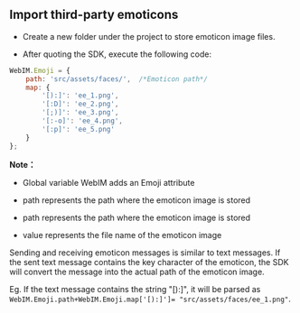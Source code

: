 ## Import third-party emoticons

-   Create a new folder under the project to store emoticon image files.

-   After quoting the SDK, execute the following code: 

``` javascript
WebIM.Emoji = {
    path: 'src/assets/faces/',  /*Emoticon path*/
    map: {
        '[):]': 'ee_1.png',
        '[:D]': 'ee_2.png',
        '[;)]': 'ee_3.png',
        '[:-o]': 'ee_4.png',
        '[:p]': 'ee_5.png'
    }
};
```

**Note：**

-   Global variable WebIM adds an Emoji attribute

-   path represents the path where the emoticon image is stored 

-   path represents the path where the emoticon image is stored 


-   value represents the file name of the emoticon image

Sending and receiving emoticon messages is similar to text messages. If the sent text message contains the key character of the emoticon, the SDK will convert the message into the actual path of the emoticon image. 

Eg. If the text message contains the string \"\[):\]\", it will be parsed as `WebIM.Emoji.path+WebIM.Emoji.map['[):]']= "src/assets/faces/ee_1.png"`. 


